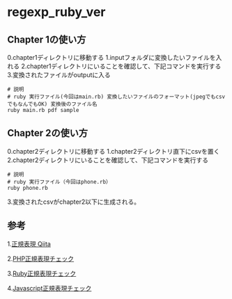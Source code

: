 # regexp_ruby_ver
## Chapter 1の使い方
0.chapter1ディレクトリに移動する
1.inputフォルダに変換したいファイルを入れる
2.chapter1ディレクトリにいることを確認して、下記コマンドを実行する
3.変換されたファイルがoutputに入る

```
# 説明
# ruby 実行ファイル(今回はmain.rb) 変換したいファイルのフォーマット(jpegでもcsvでもなんでもOK) 変換後のファイル名
ruby main.rb pdf sample
```

## Chapter 2の使い方
0.chapter2ディレクトリに移動する
1.chapter2ディレクトリ直下にcsvを置く
2.chapter2ディレクトリにいることを確認して、下記コマンドを実行する
```
# 説明
# ruby 実行ファイル（今回はphone.rb）
ruby phone.rb  
```
3.変換されたcsvがchapter2以下に生成される。

## 参考
1.[正規表現 Qiita](https://qiita.com/jnchito/items/893c887fbf19e17d3ff9)

2.[PHP正規表現チェック](http://okumocchi.jp/php/re.php)

3.[Ruby正規表現チェック](https://rubular.com/)

4.[Javascript正規表現チェック](https://scriptular.com/)
